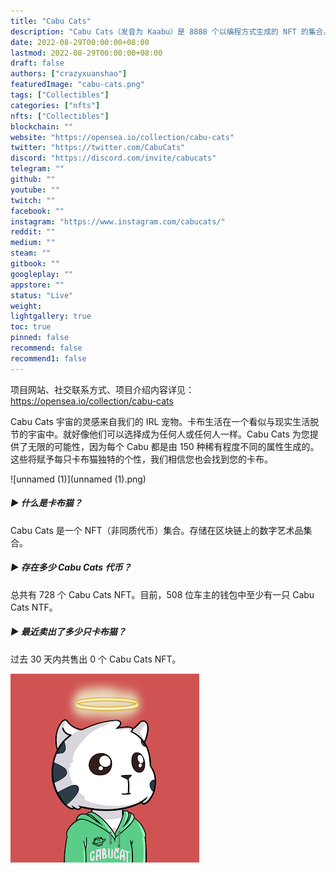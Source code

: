 ```yaml
---
title: "Cabu Cats"
description: "Cabu Cats（发音为 Kaabu）是 8888 个以编程方式生成的 NFT 的集合。"
date: 2022-08-29T00:00:00+08:00
lastmod: 2022-08-29T00:00:00+08:00
draft: false
authors: ["crazyxuanshao"]
featuredImage: "cabu-cats.png"
tags: ["Collectibles"]
categories: ["nfts"]
nfts: ["Collectibles"]
blockchain: ""
website: "https://opensea.io/collection/cabu-cats"
twitter: "https://twitter.com/CabuCats"
discord: "https://discord.com/invite/cabucats"
telegram: ""
github: ""
youtube: ""
twitch: ""
facebook: ""
instagram: "https://www.instagram.com/cabucats/"
reddit: ""
medium: ""
steam: ""
gitbook: ""
googleplay: ""
appstore: ""
status: "Live"
weight: 
lightgallery: true
toc: true
pinned: false
recommend: false
recommend1: false
---
```

项目网站、社交联系方式、项目介绍内容详见：https://opensea.io/collection/cabu-cats

Cabu Cats 宇宙的灵感来自我们的 IRL 宠物。卡布生活在一个看似与现实生活脱节的宇宙中。就好像他们可以选择成为任何人或任何人一样。Cabu Cats 为您提供了无限的可能性，因为每个 Cabu 都是由 150 种稀有程度不同的属性生成的。这些将赋予每只卡布猫独特的个性，我们相信您也会找到您的卡布。

![unnamed (1)](unnamed (1).png)

##### ▶ 什么是卡布猫？

Cabu Cats 是一个 NFT（非同质代币）集合。存储在区块链上的数字艺术品集合。

##### ▶ 存在多少 Cabu Cats 代币？

总共有 728 个 Cabu Cats NFT。目前，508 位车主的钱包中至少有一只 Cabu Cats NTF。

##### ▶ 最近卖出了多少只卡布猫？

过去 30 天内共售出 0 个 Cabu Cats NFT。

![unnamed](unnamed.png)